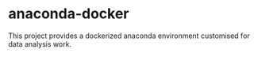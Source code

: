 # anaconda-docker
This project provides a dockerized anaconda environment customised for data analysis work.
